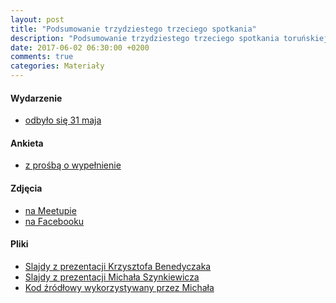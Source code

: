 ```yaml
---
layout: post
title: "Podsumowanie trzydziestego trzeciego spotkania"
description: "Podsumowanie trzydziestego trzeciego spotkania toruńskiej grupy użytkowników języka Java."
date: 2017-06-02 06:30:00 +0200
comments: true
categories: Materiały
---
```

#### Wydarzenie
* [odbyło się 31 maja]({{root_url}}/meeting/33/)

#### Ankieta
* [z prośbą o wypełnienie](http://bit.ly/33-spotkanie-Torun-JUG-ankieta)

#### Zdjęcia
* [na Meetupie](https://www.meetup.com/Torun-JUG/photos/27896661/)
* [na Facebooku](https://www.facebook.com/TorunJUG/photos/?tab=album&album_id=1914711782085639
)

#### Pliki
* [Slajdy z prezentacji Krzysztofa Benedyczaka]({{root_url}}/materials/meetings/33/Bezpieczny_wypoczynek_by_Krzysztof_Benedyczak.pdf)
* [Slajdy z prezentacji Michała Szynkiewicza]({{root_url}}/materials/meetings/33/WildFly_Swarm_by_Michal_Szynkiewicz.pdf)
* [Kod źródłowy wykorzystywany przez Michała](https://github.com/michalszynkiewicz/wildfly-swarm-jug-demo)